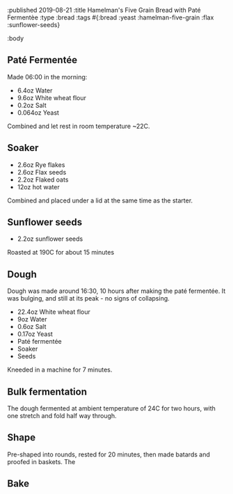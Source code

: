 :published 2019-08-21
:title Hamelman's Five Grain Bread with Paté Fermentèe
:type :bread
:tags #{:bread :yeast :hamelman-five-grain :flax :sunflower-seeds}

:body


## Paté Fermentée

Made 06:00 in the morning:

- 6.4oz Water
- 9.6oz White wheat flour
- 0.2oz Salt
- 0.064oz Yeast

Combined and let rest in room temperature ~22C.

## Soaker

- 2.6oz Rye flakes
- 2.6oz Flax seeds
- 2.2oz Flaked oats
- 12oz hot water

Combined and placed under a lid at the same time as the starter.

## Sunflower seeds

- 2.2oz sunflower seeds

Roasted at 190C for about 15 minutes

## Dough

Dough was made around 16:30, 10 hours after making the paté fermentée. It was
bulging, and still at its peak - no signs of collapsing.

- 22.4oz White wheat flour
- 9oz Water
- 0.6oz Salt
- 0.17oz Yeast
- Paté fermentée
- Soaker
- Seeds

Kneeded in a machine for 7 minutes.

## Bulk fermentation

The dough fermented at ambient temperature of 24C for two hours, with one
stretch and fold half way through.

## Shape

Pre-shaped into rounds, rested for 20 minutes, then made batards and proofed in
baskets. The

## Bake
